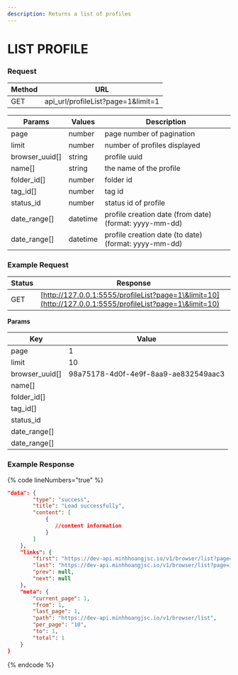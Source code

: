 ```yaml
---
description: Returns a list of profiles
---
```


# LIST PROFILE

### Request

| Method | URL                                  |
| ------ | ------------------------------------ |
| GET    | api\_url/profileList?page=1\&limit=1 |

| Params           | Values   | Description                                            |
| ---------------- | -------- | ------------------------------------------------------ |
| page             | number   | page number of pagination                              |
| limit            | number   | number of profiles displayed                           |
| browser\_uuid\[] | string   | profile uuid                                           |
| name\[]          | string   | the name of the profile                                |
| folder\_id\[]    | number   | folder id                                              |
| tag\_id\[]       | number   | tag id                                                 |
| status\_id       | number   | status id of profile                                   |
| date\_range\[]   | datetime | profile creation date (from date) (format: yyyy-mm-dd) |
| date\_range\[]   | datetime | profile creation date (to date) (format: yyyy-mm-dd)   |

### **Example Request**

| Status | Response                                                                                                 |
| ------ | -------------------------------------------------------------------------------------------------------- |
| GET    | [http://127.0.0.1:5555/profileList?page=1\&limit=10](http://127.0.0.1:5555/profileList?page=1\&limit=10) |

**Params**

| Key              | Value                                |
| ---------------- | ------------------------------------ |
| page             | 1                                    |
| limit            | 10                                   |
| browser\_uuid\[] | 98a75178-4d0f-4e9f-8aa9-ae832549aac3 |
| name\[]          |                                      |
| folder\_id\[]    |                                      |
| tag\_id\[]       |                                      |
| status\_id       |                                      |
| date\_range\[]   |                                      |
| date\_range\[]   |                                      |

### **Example Response**

{% code lineNumbers="true" %}
```json
"data": {
        "type": "success",
        "title": "Load successfully",
        "content": [
            {
               //content information
            }
        ]
    },
    "links": {
        "first": "https://dev-api.minhhoangjsc.io/v1/browser/list?page=1",
        "last": "https://dev-api.minhhoangjsc.io/v1/browser/list?page=1",
        "prev": null,
        "next": null
    },
    "meta": {
        "current_page": 1,
        "from": 1,
        "last_page": 1,
        "path": "https://dev-api.minhhoangjsc.io/v1/browser/list",
        "per_page": "10",
        "to": 1,
        "total": 1
    }
}
```
{% endcode %}
